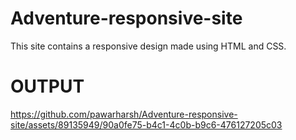 # Adventure-responsive-site
This site contains a responsive design made using HTML and CSS.
# OUTPUT

https://github.com/pawarharsh/Adventure-responsive-site/assets/89135949/90a0fe75-b4c1-4c0b-b9c6-476127205c03

